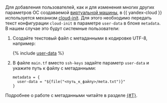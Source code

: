 Для добавления пользователей, как и для изменения многих других параметров ОС создаваемой [виртуальной машины](../../compute/concepts/vm.md), в {{ yandex-cloud }} используется механизм [cloud-init](https://cloud-init.io). Для этого необходимо передать текст конфигурации `cloud-init` в параметре `user-data` в блоке `metadata`. В нашем случае это будут системные пользователи:
1. Создайте текстовый файл с метаданными в кодировке UTF-8, например:

   {% include [user-data](../../_includes/compute/user-data.md) %}

1. В файле `main.tf` вместо `ssh-keys` задайте параметр `user-data` и укажите путь к файлу с метаданными:

   ```hcl
   metadata = {
     user-data = "${file("<путь_к_файлу>/meta.txt")}"
   }
   ```

Подробнее о работе с метаданными читайте в разделе [{#T}](../../compute/concepts/vm-metadata.md).
